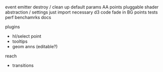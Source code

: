 
event emitter
destroy / clean up
default params
AA points
pluggable shader abstraction / settings
just import necessary d3 code
fade in BG points
tests
perf benchamrks
docs

plugins
- hl/select point
- tooltips
- geom anns (editable?)

reach
- transitions